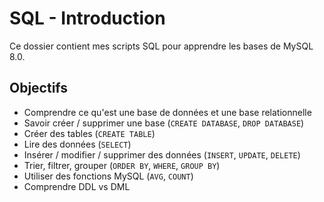 # SQL - Introduction

Ce dossier contient mes scripts SQL pour apprendre les bases de MySQL 8.0.

## Objectifs
- Comprendre ce qu'est une base de données et une base relationnelle
- Savoir créer / supprimer une base (`CREATE DATABASE`, `DROP DATABASE`)
- Créer des tables (`CREATE TABLE`)
- Lire des données (`SELECT`)
- Insérer / modifier / supprimer des données (`INSERT`, `UPDATE`, `DELETE`)
- Trier, filtrer, grouper (`ORDER BY`, `WHERE`, `GROUP BY`)
- Utiliser des fonctions MySQL (`AVG`, `COUNT`)
- Comprendre DDL vs DML